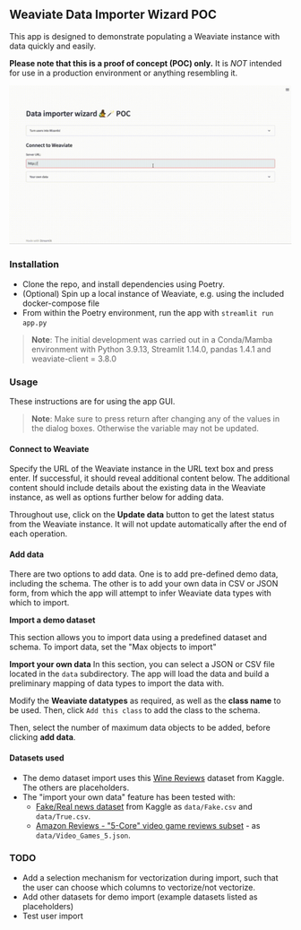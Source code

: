 ## Weaviate Data Importer Wizard POC

This app is designed to demonstrate populating a Weaviate instance with data quickly and easily. 

**Please note that this is a proof of concept (POC) only.** It is *NOT* intended for use in a production environment or anything resembling it. 

![Image](import_poc_demo.gif)

### Installation
- Clone the repo, and install dependencies using Poetry.
- (Optional) Spin up a local instance of Weaviate, e.g. using the included docker-compose file
- From within the Poetry environment, run the app with `streamlit run app.py`

> **Note**: The initial development was carried out in a Conda/Mamba environment with Python 3.9.13, Streamlit 1.14.0, pandas 1.4.1 and weaviate-client = 3.8.0

### Usage
These instructions are for using the app GUI.

> **Note**: Make sure to press return after changing any of the values in the dialog boxes. Otherwise the variable may not be updated.

#### Connect to Weaviate
Specify the URL of the Weaviate instance in the URL text box and press enter. If successful, it should reveal additional content below. The additional content should include details about the existing data in the Weaviate instance, as well as options further below for adding data.

Throughout use, click on the **Update data** button to get the latest status from the Weaviate instance. It will not update automatically after the end of each operation.

#### Add data
There are two options to add data. One is to add pre-defined demo data, including the schema. The other is to add your own data in CSV or JSON form, from which the app will attempt to infer Weaviate data types with which to import.

**Import a demo dataset**

This section allows you to import data using a predefined dataset and schema. To import data, set the "Max objects to import"

**Import your own data**
In this section, you can select a JSON or CSV file located in the `data` subdirectory. The app will load the data and build a preliminary mapping of data types to import the data with. 

Modify the **Weaviate datatypes** as required, as well as the **class name** to be used. Then, click `Add this class` to add the class to the schema. 

Then, select the number of maximum data objects to be added, before clicking **add data**.

#### Datasets used
- The demo dataset import uses this [Wine Reviews](https://www.kaggle.com/datasets/zynicide/wine-reviews) dataset from Kaggle. The others are placeholders.
- The "import your own data" feature has been tested with:
    - [Fake/Real news dataset](https://www.kaggle.com/datasets/clmentbisaillon/fake-and-real-news-dataset) from Kaggle as `data/Fake.csv` and `data/True.csv`.
    - [Amazon Reviews - "5-Core" video game reviews subset](https://jmcauley.ucsd.edu/data/amazon/) - as `data/Video_Games_5.json`.

### TODO
- Add a selection mechanism for vectorization during import, such that the user can choose which columns to vectorize/not vectorize.
- Add other datasets for demo import (example datasets listed as placeholders)
- Test user import 
